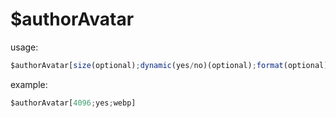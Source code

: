 # $authorAvatar
usage:
```js
$authorAvatar[size(optional);dynamic(yes/no)(optional);format(optional)]
```
example: 
```js
$authorAvatar[4096;yes;webp]
```
